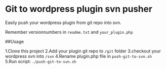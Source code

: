 Git to wordpress plugin svn pusher
======================
Easily push your wordpress plugin from git repo into svn.

Remember versionnumbers in `readme.txt` and `your_plugin.php`

##Usage

1.Clone this project
2.Add your plugin git repo to `/git` folder
3.checkout your wordpress svn into `/svn`
4.Rename plugin.php file in `push-git-to-svn.sh`
5.Run script: `./push-git-to-svn.sh`